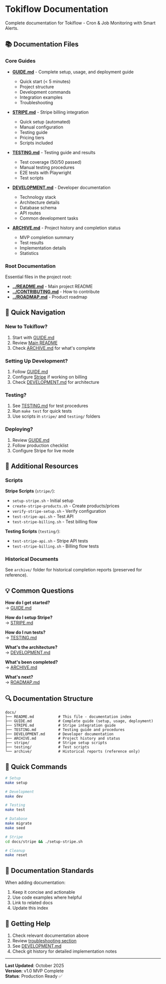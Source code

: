 # Tokiflow Documentation

Complete documentation for Tokiflow - Cron & Job Monitoring with Smart Alerts.

## 📚 Documentation Files

### Core Guides

- **[GUIDE.md](GUIDE.md)** - Complete setup, usage, and deployment guide
  - Quick start (< 5 minutes)
  - Project structure
  - Development commands
  - Integration examples
  - Troubleshooting

- **[STRIPE.md](STRIPE.md)** - Stripe billing integration
  - Quick setup (automated)
  - Manual configuration
  - Testing guide
  - Pricing tiers
  - Scripts included

- **[TESTING.md](TESTING.md)** - Testing guide and results
  - Test coverage (50/50 passed)
  - Manual testing procedures
  - E2E tests with Playwright
  - Test scripts

- **[DEVELOPMENT.md](DEVELOPMENT.md)** - Developer documentation
  - Technology stack
  - Architecture details
  - Database schema
  - API routes
  - Common development tasks

- **[ARCHIVE.md](ARCHIVE.md)** - Project history and completion status
  - MVP completion summary
  - Test results
  - Implementation details
  - Statistics

### Root Documentation

Essential files in the project root:

- **[../README.md](../README.md)** - Main project README
- **[../CONTRIBUTING.md](../CONTRIBUTING.md)** - How to contribute
- **[../ROADMAP.md](../ROADMAP.md)** - Product roadmap

## 🚀 Quick Navigation

### New to Tokiflow?
1. Start with [GUIDE.md](GUIDE.md#quick-start)
2. Review [Main README](../README.md)
3. Check [ARCHIVE.md](ARCHIVE.md) for what's complete

### Setting Up Development?
1. Follow [GUIDE.md](GUIDE.md#setup)
2. Configure [Stripe](STRIPE.md) if working on billing
3. Check [DEVELOPMENT.md](DEVELOPMENT.md) for architecture

### Testing?
1. See [TESTING.md](TESTING.md) for test procedures
2. Run `make test` for quick tests
3. Use scripts in `stripe/` and `testing/` folders

### Deploying?
1. Review [GUIDE.md](GUIDE.md#deployment)
2. Follow production checklist
3. Configure Stripe for live mode

## 📁 Additional Resources

### Scripts

**Stripe Scripts** (`stripe/`):
- `setup-stripe.sh` - Initial setup
- `create-stripe-products.sh` - Create products/prices
- `verify-stripe-setup.sh` - Verify configuration
- `test-stripe-api.sh` - Test API
- `test-stripe-billing.sh` - Test billing flow

**Testing Scripts** (`testing/`):
- `test-stripe-api.sh` - Stripe API tests
- `test-stripe-billing.sh` - Billing flow tests

### Historical Documents

See `archive/` folder for historical completion reports (preserved for reference).

## 💡 Common Questions

**How do I get started?**  
→ [GUIDE.md](GUIDE.md#quick-start)

**How do I setup Stripe?**  
→ [STRIPE.md](STRIPE.md#quick-setup)

**How do I run tests?**  
→ [TESTING.md](TESTING.md#quick-test)

**What's the architecture?**  
→ [DEVELOPMENT.md](DEVELOPMENT.md#architecture)

**What's been completed?**  
→ [ARCHIVE.md](ARCHIVE.md)

**What's next?**  
→ [ROADMAP.md](../ROADMAP.md)

## 🔍 Documentation Structure

```
docs/
├── README.md           # This file - documentation index
├── GUIDE.md            # Complete guide (setup, usage, deployment)
├── STRIPE.md           # Stripe integration guide
├── TESTING.md          # Testing guide and procedures
├── DEVELOPMENT.md      # Developer documentation
├── ARCHIVE.md          # Project history and status
├── stripe/             # Stripe setup scripts
├── testing/            # Test scripts
└── archive/            # Historical reports (reference only)
```

## 🎯 Quick Commands

```bash
# Setup
make setup

# Development
make dev

# Testing
make test

# Database
make migrate
make seed

# Stripe
cd docs/stripe && ./setup-stripe.sh

# Cleanup
make reset
```

## 📖 Documentation Standards

When adding documentation:
1. Keep it concise and actionable
2. Use code examples where helpful
3. Link to related docs
4. Update this index

## 🤝 Getting Help

1. Check relevant documentation above
2. Review [troubleshooting section](GUIDE.md#troubleshooting)
3. See [DEVELOPMENT.md](DEVELOPMENT.md#troubleshooting)
4. Check git history for detailed implementation notes

---

**Last Updated**: October 2025  
**Version**: v1.0 MVP Complete  
**Status**: Production Ready ✅
